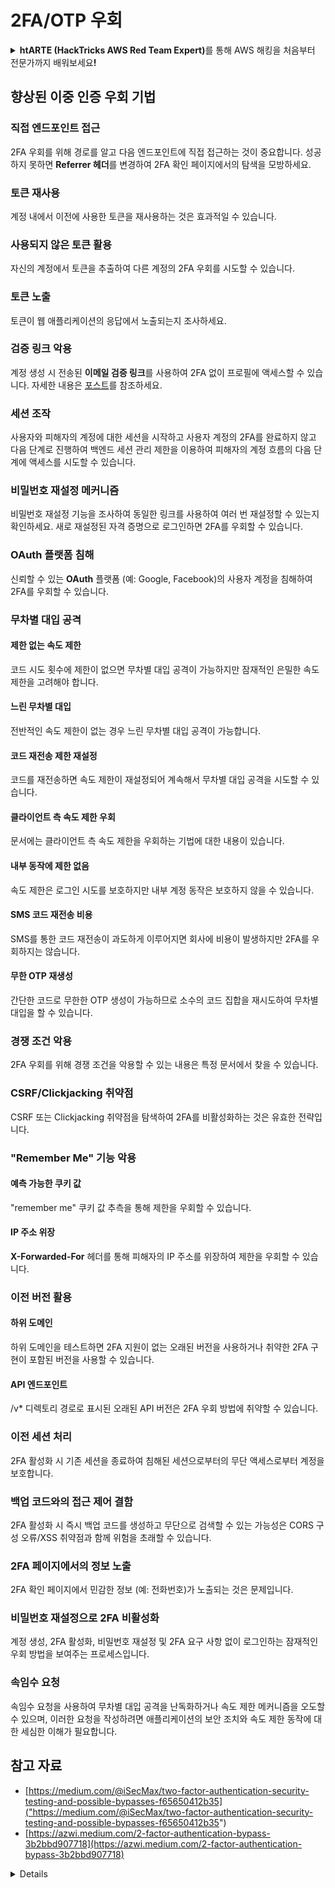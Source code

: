 # 2FA/OTP 우회

<details>

<summary><strong>htARTE (HackTricks AWS Red Team Expert)</strong>를 통해 AWS 해킹을 처음부터 전문가까지 배워보세요<strong>!</strong></summary>

HackTricks를 지원하는 다른 방법:

* **회사를 HackTricks에서 광고하거나 HackTricks를 PDF로 다운로드**하려면 [**SUBSCRIPTION PLANS**](https://github.com/sponsors/carlospolop)를 확인하세요!
* [**공식 PEASS & HackTricks 상품**](https://peass.creator-spring.com)을 구매하세요.
* 독점적인 [**NFT**](https://opensea.io/collection/the-peass-family) 컬렉션인 [**The PEASS Family**](https://opensea.io/collection/the-peass-family)를 발견하세요.
* 💬 [**Discord 그룹**](https://discord.gg/hRep4RUj7f) 또는 [**텔레그램 그룹**](https://t.me/peass)에 **참여**하거나 **Twitter** 🐦 [**@carlospolopm**](https://twitter.com/hacktricks_live)을 **팔로우**하세요.
* **Hacking 트릭을 공유하려면** [**HackTricks**](https://github.com/carlospolop/hacktricks)와 [**HackTricks Cloud**](https://github.com/carlospolop/hacktricks-cloud) github 저장소에 PR을 제출하세요.

</details>

## **향상된 이중 인증 우회 기법**

### **직접 엔드포인트 접근**

2FA 우회를 위해 경로를 알고 다음 엔드포인트에 직접 접근하는 것이 중요합니다. 성공하지 못하면 **Referrer 헤더**를 변경하여 2FA 확인 페이지에서의 탐색을 모방하세요.

### **토큰 재사용**

계정 내에서 이전에 사용한 토큰을 재사용하는 것은 효과적일 수 있습니다.

### **사용되지 않은 토큰 활용**

자신의 계정에서 토큰을 추출하여 다른 계정의 2FA 우회를 시도할 수 있습니다.

### **토큰 노출**

토큰이 웹 애플리케이션의 응답에서 노출되는지 조사하세요.

### **검증 링크 악용**

계정 생성 시 전송된 **이메일 검증 링크**를 사용하여 2FA 없이 프로필에 액세스할 수 있습니다. 자세한 내용은 [포스트](https://srahulceh.medium.com/behind-the-scenes-of-a-security-bug-the-perils-of-2fa-cookie-generation-496d9519771b)를 참조하세요.

### **세션 조작**

사용자와 피해자의 계정에 대한 세션을 시작하고 사용자 계정의 2FA를 완료하지 않고 다음 단계로 진행하여 백엔드 세션 관리 제한을 이용하여 피해자의 계정 흐름의 다음 단계에 액세스를 시도할 수 있습니다.

### **비밀번호 재설정 메커니즘**

비밀번호 재설정 기능을 조사하여 동일한 링크를 사용하여 여러 번 재설정할 수 있는지 확인하세요. 새로 재설정된 자격 증명으로 로그인하면 2FA를 우회할 수 있습니다.

### **OAuth 플랫폼 침해**

신뢰할 수 있는 **OAuth** 플랫폼 (예: Google, Facebook)의 사용자 계정을 침해하여 2FA를 우회할 수 있습니다.

### **무차별 대입 공격**

#### **제한 없는 속도 제한**

코드 시도 횟수에 제한이 없으면 무차별 대입 공격이 가능하지만 잠재적인 은밀한 속도 제한을 고려해야 합니다.

#### **느린 무차별 대입**

전반적인 속도 제한이 없는 경우 느린 무차별 대입 공격이 가능합니다.

#### **코드 재전송 제한 재설정**

코드를 재전송하면 속도 제한이 재설정되어 계속해서 무차별 대입 공격을 시도할 수 있습니다.

#### **클라이언트 측 속도 제한 우회**

문서에는 클라이언트 측 속도 제한을 우회하는 기법에 대한 내용이 있습니다.

#### **내부 동작에 제한 없음**

속도 제한은 로그인 시도를 보호하지만 내부 계정 동작은 보호하지 않을 수 있습니다.

#### **SMS 코드 재전송 비용**

SMS를 통한 코드 재전송이 과도하게 이루어지면 회사에 비용이 발생하지만 2FA를 우회하지는 않습니다.

#### **무한 OTP 재생성**

간단한 코드로 무한한 OTP 생성이 가능하므로 소수의 코드 집합을 재시도하여 무차별 대입을 할 수 있습니다.

### **경쟁 조건 악용**

2FA 우회를 위해 경쟁 조건을 악용할 수 있는 내용은 특정 문서에서 찾을 수 있습니다.

### **CSRF/Clickjacking 취약점**

CSRF 또는 Clickjacking 취약점을 탐색하여 2FA를 비활성화하는 것은 유효한 전략입니다.

### **"Remember Me" 기능 악용**

#### **예측 가능한 쿠키 값**

"remember me" 쿠키 값 추측을 통해 제한을 우회할 수 있습니다.

#### **IP 주소 위장**

**X-Forwarded-For** 헤더를 통해 피해자의 IP 주소를 위장하여 제한을 우회할 수 있습니다.

### **이전 버전 활용**

#### **하위 도메인**

하위 도메인을 테스트하면 2FA 지원이 없는 오래된 버전을 사용하거나 취약한 2FA 구현이 포함된 버전을 사용할 수 있습니다.

#### **API 엔드포인트**

/v\* 디렉토리 경로로 표시된 오래된 API 버전은 2FA 우회 방법에 취약할 수 있습니다.

### **이전 세션 처리**

2FA 활성화 시 기존 세션을 종료하여 침해된 세션으로부터의 무단 액세스로부터 계정을 보호합니다.

### **백업 코드와의 접근 제어 결함**

2FA 활성화 시 즉시 백업 코드를 생성하고 무단으로 검색할 수 있는 가능성은 CORS 구성 오류/XSS 취약점과 함께 위험을 초래할 수 있습니다.

### **2FA 페이지에서의 정보 노출**

2FA 확인 페이지에서 민감한 정보 (예: 전화번호)가 노출되는 것은 문제입니다.

### **비밀번호 재설정으로 2FA 비활성화**

계정 생성, 2FA 활성화, 비밀번호 재설정 및 2FA 요구 사항 없이 로그인하는 잠재적인 우회 방법을 보여주는 프로세스입니다.

### **속임수 요청**

속임수 요청을 사용하여 무차별 대입 공격을 난독화하거나 속도 제한 메커니즘을 오도할 수 있으며, 이러한 요청을 작성하려면 애플리케이션의 보안 조치와 속도 제한 동작에 대한 세심한 이해가 필요합니다.

## 참고 자료
* [https://medium.com/@iSecMax/two-factor-authentication-security-testing-and-possible-bypasses-f65650412b35]("https://medium.com/@iSecMax/two-factor-authentication-security-testing-and-possible-bypasses-f65650412b35")
* [https://azwi.medium.com/2-factor-authentication-bypass-3b2bbd907718](https://azwi.medium.com/2-factor-authentication-bypass-3b2bbd907718)

<details>
